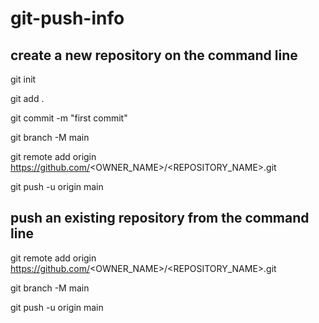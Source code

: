 # git-push-info

## create a new repository on the command line

git init

git add .

git commit -m "first commit"

git branch -M main

git remote add origin https://github.com/<OWNER_NAME>/<REPOSITORY_NAME>.git

git push -u origin main

## push an existing repository from the command line

git remote add origin https://github.com/<OWNER_NAME>/<REPOSITORY_NAME>.git

git branch -M main

git push -u origin main
